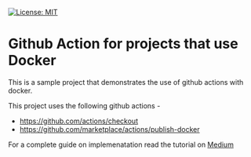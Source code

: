
[![License: MIT](https://img.shields.io/badge/License-MIT-yellow.svg)](https://opensource.org/licenses/MIT)

# Github Action for projects that use Docker

This is a sample project that demonstrates the use of github actions with docker.

This project uses the following github actions -

* https://github.com/actions/checkout
* https://github.com/marketplace/actions/publish-docker

For a complete guide on implemenatation read the tutorial on [Medium](https://medium.com/better-programming/github-actions-for-docker-eaf22bbcc879)
